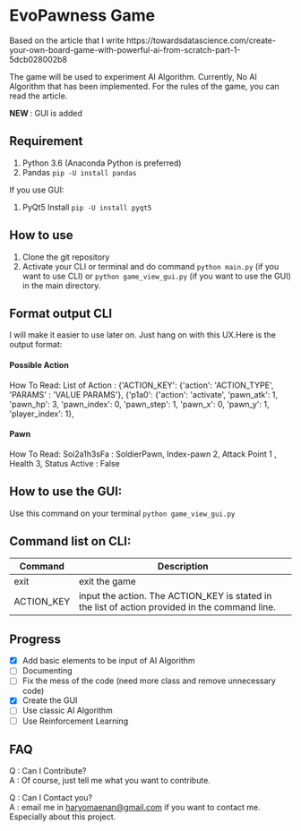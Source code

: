 # EvoPawness Game

<p>Based on the article that I write https://towardsdatascience.com/create-your-own-board-game-with-powerful-ai-from-scratch-part-1-5dcb028002b8</p>

<p>The game will be used to experiment AI Algorithm. Currently, No AI Algorithm that has been implemented. For the rules of the game, you can read the article.</p>

<b>NEW </b> : GUI is added
## Requirement
1. Python 3.6 (Anaconda Python is preferred)
2. Pandas
`pip -U install pandas`

If you use GUI:
1. PyQt5
Install
`pip -U install pyqt5`
## How to use
1. Clone the git repository
2. Activate your CLI or terminal and do command `python main.py` (if you want to use CLI) or `python game_view_gui.py` (if you want to use the GUI) in the main directory.

## Format output CLI
I will make it easier to use later on. Just hang on with this UX.Here is the output format:

#### Possible Action
How To Read: 
List of Action :
{'ACTION_KEY': {'action': 'ACTION_TYPE',
          'PARAMS' : 'VALUE PARAMS'},
{'p1a0': {'action': 'activate',
          'pawn_atk': 1,
          'pawn_hp': 3,
          'pawn_index': 0,
          'pawn_step': 1,
          'pawn_x': 0,
          'pawn_y': 1,
          'player_index': 1},

#### Pawn
How To Read:
Soi2a1h3sFa : SoldierPawn, Index-pawn 2, Attack Point 1 , Health 3, Status Active : False

## How to use the GUI:
Use this command on your terminal
`python game_view_gui.py`

## Command list on CLI:
|Command| Description|
|-------|------------|
|exit|exit the game|
|ACTION_KEY|input the action. The ACTION_KEY is stated in the list of action provided in the command line.|
## Progress
- [x] Add basic elements to be input of AI Algorithm
- [ ] Documenting 
- [ ] Fix the mess of the code (need more class and remove unnecessary code)
- [X] Create the GUI
- [ ] Use classic AI Algorithm
- [ ] Use Reinforcement Learning
## FAQ
Q : Can I Contribute? <br>
A : Of course, just tell me what you want to contribute. <br>

Q : Can I Contact you? <br>
A : email me in haryomaenan@gmail.com if you want to contact me. Especially about this project.
